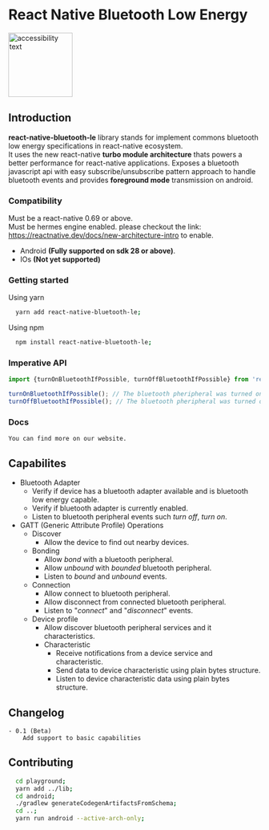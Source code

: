 # React Native Bluetooth Low Energy


<img src="https://github.com/lucaswitch/react-native-bluetooth-le/blob/feature/android/logo.png" width="128" alt="accessibility text">

## Introduction

**react-native-bluetooth-le** library stands for implement commons bluetooth low energy specifications in react-native
ecosystem.\
It uses the new react-native **turbo module architecture** thats powers a better performance for react-native
applications. Exposes a bluetooth javascript api with easy subscribe/unsubscribe pattern approach to handle bluetooth
events and provides **foreground mode** transmission
on android.

### Compatibility

Must be a react-native 0.69 or above.\
Must be hermes engine enabled. please checkout the link: https://reactnative.dev/docs/new-architecture-intro to enable.

- Android **(Fully supported on sdk 28 or above)**.
- IOs **(Not yet supported)**

### Getting started

Using yarn

  ```bash
    yarn add react-native-bluetooth-le;
  ```

Using npm

  ```bash
    npm install react-native-bluetooth-le;
  ```

### Imperative API

```js
import {turnOnBluetoothIfPossible, turnOffBluetoothIfPossible} from 'react-native-bluetooth-le';

turnOnBluetoothIfPossible(); // The bluetooth pheripheral was turned on.
turnOffBluetoothIfPossible(); // The bluetooth pheripheral was turned off.
```

### Docs

    You can find more on our website.

## Capabilites

- Bluetooth Adapter
    - Verify if device has a bluetooth adapter available and is bluetooth low energy capable.
    - Verify if bluetooth adapter is currently enabled.
    - Listen to bluetooth peripheral events such *turn off*, *turn on*.
- GATT (Generic Attribute Profile) Operations
    - Discover
        - Allow the device to find out nearby devices.
    - Bonding
        - Allow *bond* with a bluetooth peripheral.
        - Allow *unbound* with *bounded* bluetooth peripheral.
        - Listen to *bound* and *unbound* events.
    - Connection
        - Allow connect to bluetooth peripheral.
        - Allow disconnect from connected bluetooth peripheral.
        - Listen to "*connect*" and "*disconnect*" events.
    - Device profile
        - Allow discover bluetooth peripheral services and it characteristics.
        - Characteristic
            - Receive notifications from a device service and characteristic.
            - Send data to device characteristic using plain bytes structure.
            - Listen to device characteristic data using plain bytes structure.
## Changelog
    - 0.1 (Beta)
        Add support to basic capabilities

## Contributing

```bash
  cd playground;
  yarn add ../lib;
  cd android;
  ./gradlew generateCodegenArtifactsFromSchema;
  cd ..;
  yarn run android --active-arch-only;
```
